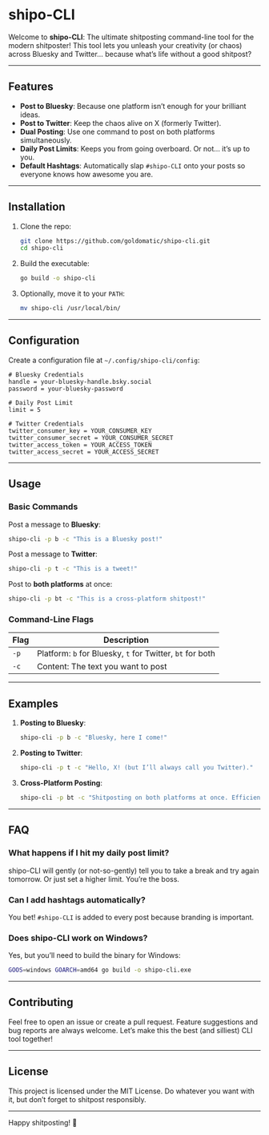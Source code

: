 # shipo-CLI

Welcome to **shipo-CLI**: The ultimate shitposting command-line tool for the modern shitposter! This tool lets you unleash your creativity (or chaos) across Bluesky and Twitter… because what’s life without a good shitpost?

---

## Features
- **Post to Bluesky**: Because one platform isn’t enough for your brilliant ideas.
- **Post to Twitter**: Keep the chaos alive on X (formerly Twitter).
- **Dual Posting**: Use one command to post on both platforms simultaneously.
- **Daily Post Limits**: Keeps you from going overboard. Or not… it’s up to you.
- **Default Hashtags**: Automatically slap `#shipo-CLI` onto your posts so everyone knows how awesome you are.

---

## Installation

1. Clone the repo:
   ```bash
   git clone https://github.com/goldomatic/shipo-cli.git
   cd shipo-cli
   ```

2. Build the executable:
   ```bash
   go build -o shipo-cli
   ```

3. Optionally, move it to your `PATH`:
   ```bash
   mv shipo-cli /usr/local/bin/
   ```

---

## Configuration

Create a configuration file at `~/.config/shipo-cli/config`:

```plaintext
# Bluesky Credentials
handle = your-bluesky-handle.bsky.social
password = your-bluesky-password

# Daily Post Limit
limit = 5

# Twitter Credentials
twitter_consumer_key = YOUR_CONSUMER_KEY
twitter_consumer_secret = YOUR_CONSUMER_SECRET
twitter_access_token = YOUR_ACCESS_TOKEN
twitter_access_secret = YOUR_ACCESS_SECRET
```

---

## Usage

### Basic Commands

Post a message to **Bluesky**:
```bash
shipo-cli -p b -c "This is a Bluesky post!"
```

Post a message to **Twitter**:
```bash
shipo-cli -p t -c "This is a tweet!"
```

Post to **both platforms** at once:
```bash
shipo-cli -p bt -c "This is a cross-platform shitpost!"
```

### Command-Line Flags
| Flag  | Description                                      |
|-------|--------------------------------------------------|
| `-p`  | Platform: `b` for Bluesky, `t` for Twitter, `bt` for both |
| `-c`  | Content: The text you want to post               |

---

## Examples

1. **Posting to Bluesky**:
   ```bash
   shipo-cli -p b -c "Bluesky, here I come!"
   ```

2. **Posting to Twitter**:
   ```bash
   shipo-cli -p t -c "Hello, X! (but I’ll always call you Twitter)."
   ```

3. **Cross-Platform Posting**:
   ```bash
   shipo-cli -p bt -c "Shitposting on both platforms at once. Efficiency!"
   ```

---

## FAQ

### What happens if I hit my daily post limit?
shipo-CLI will gently (or not-so-gently) tell you to take a break and try again tomorrow. Or just set a higher limit. You’re the boss.

### Can I add hashtags automatically?
You bet! `#shipo-CLI` is added to every post because branding is important.

### Does shipo-CLI work on Windows?
Yes, but you’ll need to build the binary for Windows:
```bash
GOOS=windows GOARCH=amd64 go build -o shipo-cli.exe
```

---

## Contributing
Feel free to open an issue or create a pull request. Feature suggestions and bug reports are always welcome. Let’s make this the best (and silliest) CLI tool together!

---

## License
This project is licensed under the MIT License. Do whatever you want with it, but don’t forget to shitpost responsibly.

---

Happy shitposting! 🚀

